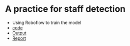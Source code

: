 # A practice for staff detection
- Using Roboflow to train the model
- [code](./main.ipynb)
- [Output](./output_staff2.mp4)
- [Report](./Report.pdf)